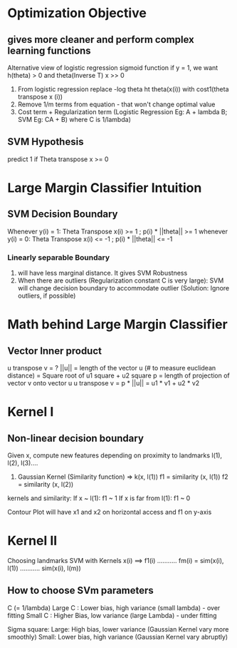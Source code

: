 # Optimization Objective

## gives more cleaner and perform complex learning functions

Alternative view of logistic regression 
sigmoid function
if y = 1, we want h(theta) > 0 and theta(Inverse T) x >> 0

1. From logistic regression replace -log theta ht theta(x(i)) with cost1(theta transpose x (i))
2. Remove 1/m terms from equation - that won't change optimal value
3. Cost term + Regularization term (Logistic Regression Eg: A + lambda B;  SVM Eg: CA + B) where C is 1/lambda)

## SVM Hypothesis
predict 1 if Theta transpose x >= 0

# Large Margin Classifier Intuition
## SVM Decision Boundary
Whenever y(i) = 1: Theta Transpose x(i) >= 1 ;  p(i) * ||theta|| >= 1
whenever y(i) = 0: Theta Transpose x(i) <= -1 ;  p(i) * ||theta|| <= -1
### Linearly separable Boundary
1. will have less marginal distance. It gives SVM Robustness
2. When there are outliers (Regularization constant C is very large): SVM will change decision boundary to accommodate outlier (Solution: Ignore outliers, if possible)

# Math behind Large Margin Classifier
## Vector Inner product
u transpose v = ?
||u|| = length of the vector u (# to measure euclidean distance) = Square root of u1 square + u2 square
p = length of projection of vector v onto vector u 
u transpose v = p * ||u|| = u1 * v1 + u2 * v2

# Kernel I
## Non-linear decision boundary
Given x, compute new features depending on proximity to landmarks l(1), l(2), l(3)....
1. Gaussian Kernel (Similarity function) => k(x, l(1))
f1 = similarity (x, l(1))
f2 = similarity (x, l(2))

kernels and similarity:
If x ~ l(1): f1 ~ 1
If x is far from l(1): f1 ~ 0  

Contour Plot will have x1 and x2 on horizontal access and f1 on y-axis 

# Kernel II
Choosing landmarks
SVM with Kernels 
x(i) ==> f1(i) ........... fm(i) = sim(x(i), l(1)) ........... sim(x(i), l(m))

## How to choose SVm parameters
C (= 1/lambda) 
Large C : Lower bias, high variance (small lambda) - over fitting
Small C : Higher Bias, low variance (large Lambda) - under fitting

Sigma square: 
Large: High bias, lower variance  (Gaussian Kernel vary more smoothly)
Small: Lower bias, high variance (Gaussian Kernel vary abruptly)
















